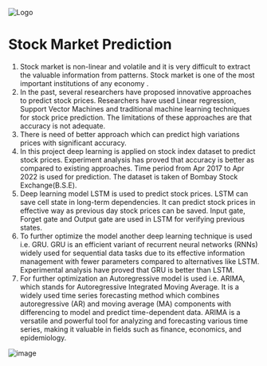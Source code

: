 
![Logo](https://www.simplilearn.com/ice9/free_resources_article_thumb/StockMarket.PNG)


# Stock Market Prediction
1. Stock market is non-linear and volatile and it is very difficult to extract the valuable information from patterns. Stock market is one of the most important institutions of any economy . 
2. In the past, several researchers have proposed innovative approaches to predict stock prices. Researchers have used Linear regression, Support Vector Machines and traditional machine learning techniques for stock price prediction. The limitations of these approaches are that accuracy is not adequate. 
3. There is need of better approach which can predict high variations prices with significant accuracy. 
4. In this project deep learning is applied on  stock index dataset to  predict stock prices. Experiment analysis has proved that accuracy is better as compared to existing approaches. Time period from Apr 2017 to Apr 2022 is used for prediction. The dataset is taken of Bombay Stock Exchange(B.S.E).
5. Deep learning model LSTM is used to predict stock prices. LSTM can save cell state in long-term dependencies. It can predict stock prices in effective way as previous day stock prices can be saved. Input gate, Forget gate and Output gate are used in LSTM for verifying previous states.
6. To further optimize the model another deep learning technique is used i.e. GRU. GRU is an efficient variant of recurrent neural networks (RNNs) widely used for sequential data tasks due to its effective information management with fewer parameters compared to alternatives like LSTM. Experimental analysis have proved that GRU is better than LSTM.
7. For further optimization an  Autoregressive model is used i.e. ARIMA, which stands for Autoregressive Integrated Moving Average. It is a widely used time series forecasting method which combines autoregressive (AR) and moving average (MA) components with differencing to model and predict time-dependent data. ARIMA is a versatile and powerful tool for analyzing and forecasting various time series, making it valuable in fields such as finance, economics, and epidemiology.
   
![image](https://github.com/gautam899/Stock-Market-Prediction/assets/124019261/2229eec8-fd0b-4044-aec0-952ff52942b7)


                  






